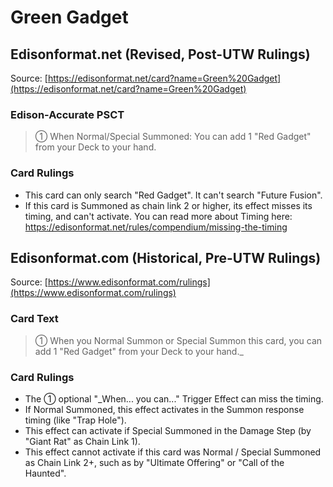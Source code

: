 # Green Gadget

## Edisonformat.net (Revised, Post-UTW Rulings)

Source: [https://edisonformat.net/card?name=Green%20Gadget](https://edisonformat.net/card?name=Green%20Gadget)

### Edison-Accurate PSCT

> ① When Normal/Special Summoned: You can add 1 "Red Gadget" from your Deck to your hand.

### Card Rulings

*   This card can only search "Red Gadget". It can't search "Future Fusion".
*   If this card is Summoned as chain link 2 or higher, its effect misses its timing, and can't activate.
You can read more about Timing here:
https://edisonformat.net/rules/compendium/missing-the-timing


## Edisonformat.com (Historical, Pre-UTW Rulings)

Source: [https://www.edisonformat.com/rulings](https://www.edisonformat.com/rulings)

### Card Text

> ① When you Normal Summon or Special Summon this card, you can add 1 "Red Gadget" from your Deck to your hand._

### Card Rulings

*   The ① optional "_When... you can..." Trigger Effect can miss the timing.
*   If Normal Summoned, this effect activates in the Summon response timing (like "Trap Hole").
*   This effect can activate if Special Summoned in the Damage Step (by "Giant Rat" as Chain Link 1).
*   This effect cannot activate if this card was Normal / Special Summoned as Chain Link 2+, such as by "Ultimate Offering" or "Call of the Haunted".



